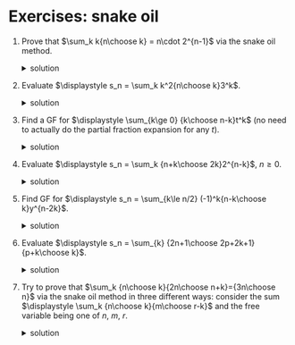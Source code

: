 # Exercises: snake oil

1. Prove that $\sum_k k{n\choose k} = n\cdot 2^{n-1}$ via the snake oil method.

    <details>
    <summary>solution</summary>

    * $L(x) = P(x) = {x\over (1-2x)^2}$
    </details>

2. Evaluate $\displaystyle s_n = \sum_k k^2{n\choose k}3^k$.
    <details>
    <summary>solution</summary>

    * $S(x) = {3x(1+2x)\over (1-4x)^3}={3/8\over 1-4x}-{3/2\over (1-4x)^2}+{9/8\over (1-4x)^3}$
    * $s_n = 3\cdot 4^{n-2}\cdot n(1+3n)$
    </details>

3. Find a GF for $\displaystyle \sum_{k\ge 0} {k\choose n-k}t^k$
(no need to actually do the partial fraction expansion for any $t$).
    <details>
    <summary>solution</summary>

    * $S(x) = 1/(1-tx-tx^2)$
    </details>

4. Evaluate $\displaystyle s_n = \sum_k {n+k\choose 2k}2^{n-k}$, $n\ge 0$.
    <details>
    <summary>solution</summary>

    * $S(x) = {1-2x\over (1-x)(1-4x)}={2\over 3(1-4x)}+{1\over 3(1-x)}$
    * $s_n = (2^{2n+1}+1)/3$
    </details>

5. Find GF for $\displaystyle s_n = \sum_{k\le n/2} (-1)^k{n-k\choose k}y^{n-2k}$.
    <details>
    <summary>solution</summary>

    * $S(x) = 1/(1-xy+x^2)$
    </details>

6. Evaluate $\displaystyle s_n = \sum_{k} {2n+1\choose 2p+2k+1}{p+k\choose k}$.
    <details>
    <summary>solution</summary>

    * replace $2n+1$ by $m$ and solve for $a_m = {m-p-1\choose p}2^{m-2p-1}$;  $s_n = a_{2n+1} = {2n-p\choose p}4^{n-p}$
    * $\displaystyle A(x) = \sum_{m\ge 0} a_m x^m = {x\over (1-x)^2}\sum_{k\ge 0} {p+k\choose p} \left({x\over 1-x}\right)^{2(p+k)}={x^{p+1}\over 2^p}\cdot {(2x)^p\over (1-2x)^{p+1}}$
    </details>
 
7. Try to prove that $\sum_k {n\choose k}{2n\choose n+k}={3n\choose n}$ via the snake oil method in three different ways: consider the sum
            $\displaystyle \sum_k {n\choose k}{m\choose r-k}$ and the free variable being one of $n$, $m$, $r$.
    <details>
    <summary>solution</summary>

    * TODO
    </details>

